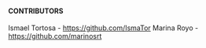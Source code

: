 #### CONTRIBUTORS

Ismael Tortosa - https://github.com/IsmaTor
Marina Royo - https://github.com/marinosrt


